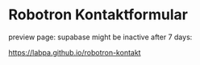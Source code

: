 # Robotron Kontaktformular

preview page: supabase might be inactive after 7 days:

https://labpa.github.io/robotron-kontakt
